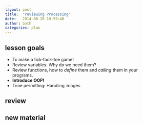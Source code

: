 ```yaml
---
layout: post
title:  "reviewing Processing"
date:   2014-08-20 18:59:48
author: both
categories: plan
---
```


lesson goals
------

- To make a tick-tack-toe game!
- Review variables. Why do we need them?
- Review functions, how to *define* them and *calling* them in
your programs.
- **Introduce OOP!**
- Time permitting: Handling images.


review
------


new material
------------
